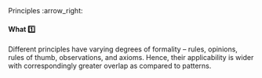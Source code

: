 <link rel="stylesheet" href="{{baseUrl}}/css/textbook.css">

<div class="website-content">

<div id="path">Principles :arrow_right: </div>

<div id="title">

#### What :one:

</div>

<div id="body">

Different principles have varying degrees of formality – rules, opinions, rules of thumb, observations, and axioms.  Hence, their applicability is wider with correspondingly greater overlap as compared to patterns.

</div>

<div id="extras">
<div>

</div>
